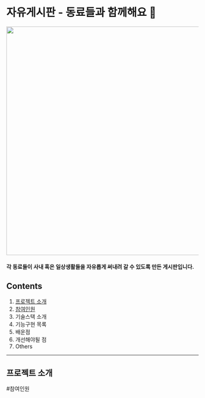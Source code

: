 # 자유게시판 - 동료들과 함께해요 🎲

<img src = "https://user-images.githubusercontent.com/65102820/121005566-eab53f00-c7ca-11eb-8405-742dc8dc8f07.png" width = "700" height = "600"/>

<h4> 각 동료들이 사내 혹은 일상생활들을 자유롭게 써내려 갈 수 있도록 만든 게시판입니다. </br>


## Contents

1. [프로젝트 소개](#프로젝트-소개)
2. [참여인원](#참여인원)
3. 기술스택 소개
4. 기능구현 목록
5. 배운점
6. 개선해야될 점
7. Others

________________________________________________


## 프로젝트 소개


















#참여인원
